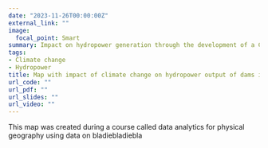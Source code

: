 ```yaml
---
date: "2023-11-26T00:00:00Z"
external_link: ""
image:
  focal_point: Smart
summary: Impact on hydropower generation through the development of a Climate Change Index
tags:
- Climate change
- Hydropower
title: Map with impact of climate change on hydropower output of dams in Europe
url_code: ""
url_pdf: ""
url_slides: ""
url_video: ""
---
```


This map was created during a course called data analytics for physical geography using data on bladiebladiebla
